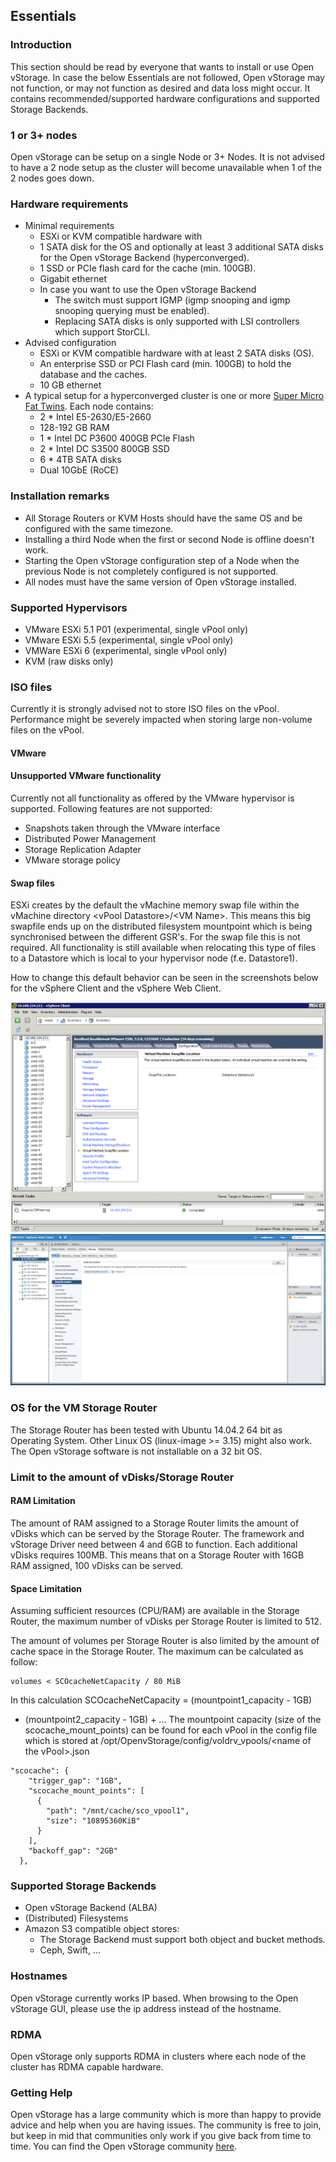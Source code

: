 ## Essentials
### Introduction

This section should be read by everyone that wants to install or use
Open vStorage. In case the below Essentials are not followed, Open
vStorage may not function, or may not function as desired and data loss
might occur. It contains recommended/supported hardware configurations
and supported Storage Backends.

### 1 or 3+ nodes
Open vStorage can be setup on a single Node or 3+ Nodes. It is not advised to have a 2 node setup as
the cluster will become unavailable when 1 of the 2 nodes goes down.

### Hardware requirements
-   Minimal requirements
    -   ESXi or KVM compatible hardware with
    -   1 SATA disk for the OS and optionally at least 3 additional SATA disks for the Open vStorage Backend (hyperconverged).
    -   1 SSD or PCIe flash card  for the cache (min. 100GB).
    -   Gigabit ethernet
    -   In case you want to use the Open vStorage Backend
        - The switch must support IGMP (igmp snooping and igmp snooping querying must be enabled).
        - Replacing SATA disks is only supported with LSI controllers which support StorCLI.
-   Advised configuration
    -   ESXi or KVM compatible hardware with at least 2 SATA disks (OS).
    -   An enterprise SSD or PCI Flash card (min. 100GB) to hold the
        database and the caches.
    -   10 GB ethernet
-   A typical setup for a hyperconverged cluster is one or more [Super Micro Fat Twins](https://www.supermicro.com/products/system/4U/F628/SYS-F628R3-RC1BPT_.cfm). Each node contains:
    -   2 * Intel E5-2630/E5-2660
    -   128-192 GB RAM
    -   1 * Intel DC P3600 400GB PCIe Flash
    -   2 * Intel DC S3500 800GB SSD
    -   6 * 4TB SATA disks
    -   Dual 10GbE (RoCE)

### Installation remarks

-   All Storage Routers or KVM Hosts should have the same OS and be
    configured with the same timezone.
-   Installing a third Node when the first or second Node is offline
    doesn't work.
-   Starting the Open vStorage configuration step of a Node when the
    previous Node is not completely configured is not supported.
-   All nodes must have the same version of Open vStorage installed.

### Supported Hypervisors
-   VMware ESXi 5.1 P01 (experimental, single vPool only)
-   VMware ESXi 5.5 (experimental, single vPool only)
-   VMWare ESXi 6 (experimental, single vPool only)
-   KVM (raw disks only)

### ISO files
Currently it is strongly advised not to store ISO files on the vPool.
Performance might be severely impacted when storing large non-volume
files on the vPool.

#### VMware
#### Unsupported VMware functionality
Currently not all functionality as offered by the VMware hypervisor is supported. Following features are not supported:

-   Snapshots taken through the VMware interface
-   Distributed Power Management
-   Storage Replication Adapter
-   VMware storage policy

#### Swap files
ESXi creates by the default the vMachine memory swap file within the
vMachine directory \<vPool Datastore\>/\<VM Name\>. This means this big
swapfile ends up on the distributed filesystem mountpoint which is being
synchronised between the different GSR's. For the swap file this is not
required. All functionality is still available when relocating this type
of files to a Datastore which is local to your hypervisor node (f.e.
Datastore1).

How to change this default behavior can be seen in the screenshots below
for the vSphere Client and the vSphere Web Client.

![](../Images/swapfile_vsphere_client.png)
![](../Images/swapfile_vsphere_web.png)


### OS for the VM Storage Router
The Storage Router has been tested with Ubuntu 14.04.2 64 bit as
Operating System. Other Linux OS (linux-image >= 3.15) might also work. The Open vStorage
software is not installable on a 32 bit OS.

### Limit to the amount of vDisks/Storage Router
#### RAM Limitation

The amount of RAM assigned to a Storage Router limits the amount of
vDisks which can be served by the Storage Router. The framework and
vStorage Driver need between 4 and 6GB to function. Each additional
vDisks requires 100MB. This means that on a Storage Router with 16GB RAM
assigned, 100 vDisks can be served.


#### Space Limitation
Assuming sufficient resources (CPU/RAM) are available in the Storage
Router, the maximum number of vDisks per Storage Router is limited to
512.

The amount of volumes per Storage Router is also limited by the amount
of cache space in the Storage Router. The maximum can be calculated as
follow:

```
volumes < SCOcacheNetCapacity / 80 MiB
```

In this calculation SCOcacheNetCapacity = (mountpoint1\_capacity - 1GB)
+ (mountpoint2\_capacity - 1GB) + ... The mountpoint capacity (size of
the scocache\_mount\_points) can be found for each vPool in the config
file which is stored at /opt/OpenvStorage/config/voldrv\_vpools/\<name
of the vPool\>.json

```
"scocache": {
    "trigger_gap": "1GB",
    "scocache_mount_points": [
      {
        "path": "/mnt/cache/sco_vpool1",
        "size": "10895360KiB"
      }
    ],
    "backoff_gap": "2GB"
  },
```


### Supported Storage Backends

-   Open vStorage Backend (ALBA)
-   (Distributed) Filesystems
-   Amazon S3 compatible object stores:
    -   The Storage Backend must support both object and bucket methods.
    -   Ceph, Swift, ...

### Hostnames
Open vStorage currently works IP based. When browsing to the Open vStorage GUI, please use the ip address instead of the hostname.

### RDMA
Open vStorage only supports RDMA in clusters where each node of the cluster has RDMA capable hardware.

### Getting Help

Open vStorage has a large community which is more than happy to provide
advice and help when you are having issues. The community is free to
join, but keep in mid that communities only work if you give back from
time to time. You can find the Open vStorage community
[here](https://groups.google.com/forum/#!forum/open-vstorage).


